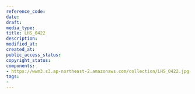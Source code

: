 ```yaml
---
reference_code: 
date: 
draft: 
media_type: 
title: LHS_0422
description: 
modified_at: 
created_at: 
public_access_status: 
copyright_status: 
components:
- https://wwm3.s3.ap-northeast-2.amazonaws.com/collection/LHS_0422.jpg
tags:
- 
---
```


